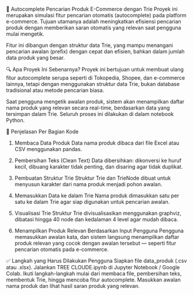 
🛒 Autocomplete Pencarian Produk E-Commerce dengan Trie
Proyek ini merupakan simulasi fitur pencarian otomatis (autocomplete) pada platform e-commerce. Tujuan utamanya adalah meningkatkan efisiensi pencarian produk dengan memberikan saran otomatis yang relevan saat pengguna mulai mengetik.

Fitur ini dibangun dengan struktur data Trie, yang mampu menangani pencarian awalan (prefix) dengan cepat dan efisien, bahkan dalam jumlah data produk yang besar.

🔍 Apa Proyek Ini Sebenarnya?
Proyek ini bertujuan untuk membuat ulang fitur autocomplete serupa seperti di Tokopedia, Shopee, dan e-commerce lainnya, tetapi dengan menggunakan struktur data Trie, bukan database tradisional atau metode pencarian biasa.

Saat pengguna mengetik awalan produk, sistem akan menampilkan daftar nama produk yang relevan secara real-time, berdasarkan data yang tersimpan dalam Trie. Seluruh proses ini dilakukan di dalam notebook Python.

🧩 Penjelasan Per Bagian Kode
1. Membaca Data Produk
Data nama produk dibaca dari file Excel atau CSV menggunakan pandas.

2. Pembersihan Teks (Clean Text)
Data dibersihkan: dikonversi ke huruf kecil, dibuang karakter tidak penting, dan disaring agar tidak duplikat.

3. Pembuatan Struktur Trie
Struktur Trie dan TrieNode dibuat untuk menyusun karakter dari nama produk menjadi pohon awalan.

4. Memasukkan Data ke dalam Trie
Nama produk dimasukkan satu per satu ke dalam Trie agar siap digunakan untuk pencarian awalan.

5. Visualisasi Trie
Struktur Trie divisualisasikan menggunakan graphviz, dibatasi hingga 40 node dan kedalaman 4 level agar mudah dibaca.

6. Menampilkan Produk Relevan Berdasarkan Input Pengguna
Pengguna memasukkan awalan kata, dan sistem langsung menampilkan daftar produk relevan yang cocok dengan awalan tersebut — seperti fitur pencarian otomatis pada e-commerce.

✅ Langkah yang Harus Dilakukan Pengguna
Siapkan file data_produk (.csv atau .xlsx).
Jalankan TREE CLOUDE.ipynb di Jupyter Notebook / Google Colab.
Ikuti langkah-langkah mulai dari membaca file, pembersihan teks, membentuk Trie, hingga mencoba fitur autocomplete.
Masukkan awalan nama produk dan lihat hasil saran produk yang relevan.


